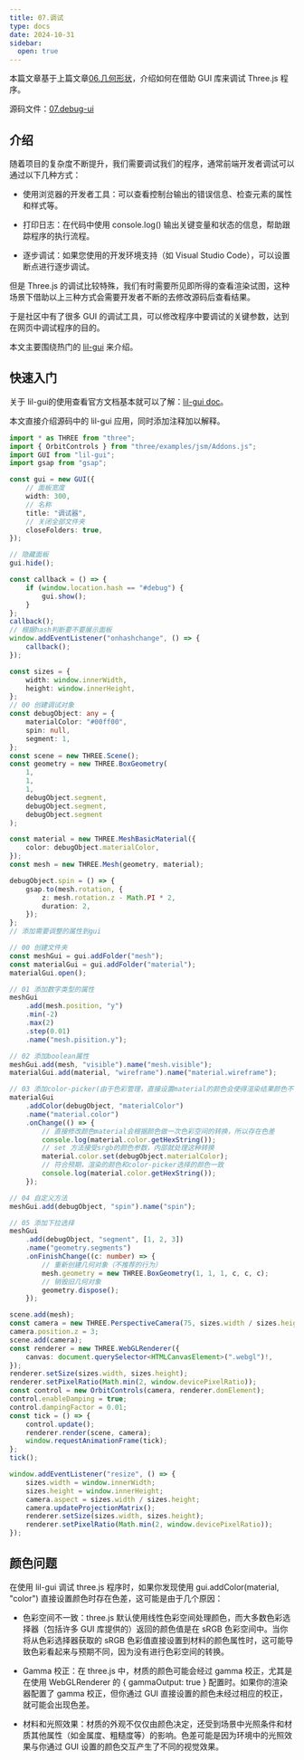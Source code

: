 ```yaml
---
title: 07.调试
type: docs
date: 2024-10-31
sidebar:
  open: true
---
```

本篇文章基于上篇文章[06.几何形状](/docs/learn-threejs/geometries)，介绍如何在借助 GUI 库来调试 Three.js 程序。

源码文件：[07.debug-ui](https://github.com/supuwoerc/threejs-roadmap/blob/main/07.debug-ui/src/main.ts)

## 介绍

随着项目的复杂度不断提升，我们需要调试我们的程序，通常前端开发者调试可以通过以下几种方式：

* 使用浏览器的开发者工具：可以查看控制台输出的错误信息、检查元素的属性和样式等。

* 打印日志：在代码中使用 console.log() 输出关键变量和状态的信息，帮助跟踪程序的执行流程。

* 逐步调试：如果您使用的开发环境支持（如 Visual Studio Code），可以设置断点进行逐步调试。

但是 Three.js 的调试比较特殊，我们有时需要所见即所得的查看渲染试图，这种场景下借助以上三种方式会需要开发者不断的去修改源码后查看结果。

于是社区中有了很多 GUI 的调试工具，可以修改程序中要调试的关键参数，达到在网页中调试程序的目的。

本文主要围绕热门的 [lil-gui](https://lil-gui.georgealways.com/) 来介绍。

## 快速入门

关于 lil-gui的使用查看官方文档基本就可以了解：[lil-gui doc](https://lil-gui.georgealways.com/)。

本文直接介绍源码中的 lil-gui 应用，同时添加注释加以解释。

```typescript
import * as THREE from "three";
import { OrbitControls } from "three/examples/jsm/Addons.js";
import GUI from "lil-gui";
import gsap from "gsap";

const gui = new GUI({
    // 面板宽度
    width: 300,
    // 名称
    title: "调试器",
    // 关闭全部文件夹
    closeFolders: true,
});

// 隐藏面板
gui.hide();

const callback = () => {
    if (window.location.hash == "#debug") {
        gui.show();
    }
};
callback();
// 根据hash判断要不要展示面板
window.addEventListener("onhashchange", () => {
    callback();
});

const sizes = {
    width: window.innerWidth,
    height: window.innerHeight,
};
// 00 创建调试对象
const debugObject: any = {
    materialColor: "#00ff00",
    spin: null,
    segment: 1,
};
const scene = new THREE.Scene();
const geometry = new THREE.BoxGeometry(
    1,
    1,
    1,
    debugObject.segment,
    debugObject.segment,
    debugObject.segment
);

const material = new THREE.MeshBasicMaterial({
    color: debugObject.materialColor,
});
const mesh = new THREE.Mesh(geometry, material);

debugObject.spin = () => {
    gsap.to(mesh.rotation, {
        z: mesh.rotation.z - Math.PI * 2,
        duration: 2,
    });
};
// 添加需要调整的属性到gui

// 00 创建文件夹
const meshGui = gui.addFolder("mesh");
const materialGui = gui.addFolder("material");
materialGui.open();

// 01 添加数字类型的属性
meshGui
    .add(mesh.position, "y")
    .min(-2)
    .max(2)
    .step(0.01)
    .name("mesh.pisition.y");

// 02 添加boolean属性
meshGui.add(mesh, "visible").name("mesh.visible");
materialGui.add(material, "wireframe").name("material.wireframe");

// 03 添加color-picker(由于色彩管理，直接设置material的颜色会使得渲染结果颜色不一样，需要借助自定义对象去设置）
materialGui
    .addColor(debugObject, "materialColor")
    .name("material.color")
    .onChange(() => {
        // 直接修改颜色material会根据颜色做一次色彩空间的转换，所以存在色差
        console.log(material.color.getHexString());
        // set 方法接受srgb的颜色参数，内部就处理这种转换
        material.color.set(debugObject.materialColor);
        // 符合预期，渲染的颜色和color-picker选择的颜色一致
        console.log(material.color.getHexString());
    });

// 04 自定义方法
meshGui.add(debugObject, "spin").name("spin");

// 05 添加下拉选择
meshGui
    .add(debugObject, "segment", [1, 2, 3])
    .name("geometry.segments")
    .onFinishChange((c: number) => {
        // 重新创建几何对象（不推荐的行为）
        mesh.geometry = new THREE.BoxGeometry(1, 1, 1, c, c, c);
        // 销毁旧几何对象
        geometry.dispose();
    });

scene.add(mesh);
const camera = new THREE.PerspectiveCamera(75, sizes.width / sizes.height);
camera.position.z = 3;
scene.add(camera);
const renderer = new THREE.WebGLRenderer({
    canvas: document.querySelector<HTMLCanvasElement>(".webgl")!,
});
renderer.setSize(sizes.width, sizes.height);
renderer.setPixelRatio(Math.min(2, window.devicePixelRatio));
const control = new OrbitControls(camera, renderer.domElement);
control.enableDamping = true;
control.dampingFactor = 0.01;
const tick = () => {
    control.update();
    renderer.render(scene, camera);
    window.requestAnimationFrame(tick);
};
tick();

window.addEventListener("resize", () => {
    sizes.width = window.innerWidth;
    sizes.height = window.innerHeight;
    camera.aspect = sizes.width / sizes.height;
    camera.updateProjectionMatrix();
    renderer.setSize(sizes.width, sizes.height);
    renderer.setPixelRatio(Math.min(2, window.devicePixelRatio));
});
```

## 颜色问题

在使用 lil-gui 调试 three.js 程序时，如果你发现使用 gui.addColor(material, "color") 直接设置颜色时存在色差，这可能是由于几个原因：

* 色彩空间不一致：three.js 默认使用线性色彩空间处理颜色，而大多数色彩选择器（包括许多 GUI 库提供的）返回的颜色值是在 sRGB 色彩空间中。当你将从色彩选择器获取的 sRGB 色彩值直接设置到材料的颜色属性时，这可能导致色彩看起来与预期不同，因为没有进行色彩空间的转换。

* Gamma 校正：在 three.js 中，材质的颜色可能会经过 gamma 校正，尤其是在使用 WebGLRenderer 的 { gammaOutput: true } 配置时。如果你的渲染器配置了 gamma 校正，但你通过 GUI 直接设置的颜色未经过相应的校正，就可能会出现色差。

* 材料和光照效果：材质的外观不仅仅由颜色决定，还受到场景中光照条件和材质其他属性（如金属度、粗糙度等）的影响。色差可能是因为环境中的光照效果与你通过 GUI 设置的颜色交互产生了不同的视觉效果。

